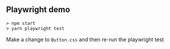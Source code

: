 ## Playwright demo

```
> npm start
> yarn playwright test
```

Make a change to `Button.css` and then re-run the playwright test
